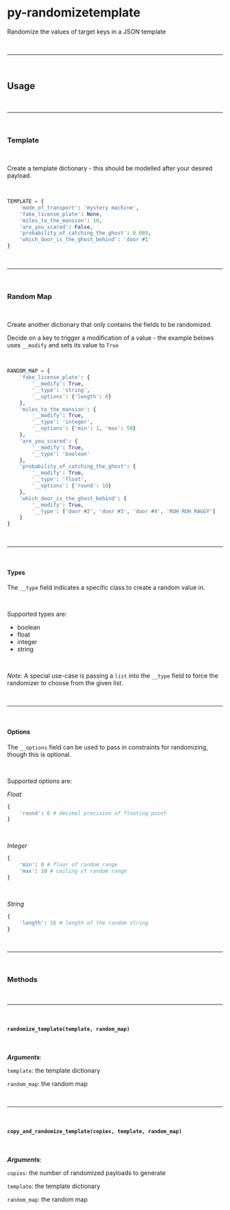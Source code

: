 # py-randomizetemplate

Randomize the values of target keys in a JSON template

&nbsp;

---

&nbsp;

## Usage

&nbsp;

---

&nbsp;

### **Template**

&nbsp;

Create a template dictionary - this should be modelled after your desired payload.

&nbsp;

```python
TEMPLATE = {
    'mode_of_transport': 'mystery machine',
    'fake_license_plate': None,
    'miles_to_the_mansion': 10,
    'are_you_scared': False,
    'probability_of_catching_the_ghost': 0.089,
    'which_door_is_the_ghost_behind': 'door #1'
}
```

&nbsp;

---

&nbsp;

### **Random Map**

&nbsp;

Create another dictionary that only contains the fields to be randomized.

Decide on a key to trigger a modification of a value - the example belows uses `__modify` and sets its value to `True`

&nbsp;

```python
RANDOM_MAP = {
    'fake_license_plate': {
        '__modify': True,
        '__type': 'string',
        '__options': {'length': 6}
    },
    'miles_to_the_mansion': {
        '__modify': True,
        '__type': 'integer',
        '__options': {'min': 1, 'max': 50}
    },
    'are_you_scared': {
        '__modify': True,
        '__type': 'boolean'
    },
    'probability_of_catching_the_ghost': {
        '__modify': True,
        '__type': 'float',
        '__options': {'round': 10}
    },
    'which_door_is_the_ghost_behind': {
        '__modify': True,
        '__type': ['door #2', 'door #3', 'door #4', 'RUH ROH RAGGY']
    }
}
```

&nbsp;

---

&nbsp;

#### **Types**

The `__type` field indicates a specific class to create a random value in.

&nbsp;

Supported types are:

- boolean
- float
- integer
- string

&nbsp;

_Note:_ A special use-case is passing a `list` into the `__type` field to force the randomizer to choose from the given list.

&nbsp;

---

&nbsp;

#### **Options**

The `__options` field can be used to pass in constraints for randomizing, though this is optional.

&nbsp;

Supported options are:

_Float_

```python
{
    'round': 6 # decimal precision of floating point
}
```

&nbsp;

_Integer_

```python
{
    'min': 0 # floor of random range
    'max': 10 # ceiling of random range
}
```

&nbsp;

_String_

```python
{
    'length': 16 # length of the random string
}
```

&nbsp;

---

&nbsp;

### **Methods**

&nbsp;

---

&nbsp;

#### **`randomize_template(template, random_map)`**

&nbsp;

**_Arguments_**:

`template`: the template dictionary

`random_map`: the random map

&nbsp;

---

&nbsp;

#### **`copy_and_randomize_template(copies, template, random_map)`**

&nbsp;

**_Arguments_**:

`copies`: the number of randomized payloads to generate

`template`: the template dictionary

`random_map`: the random map
